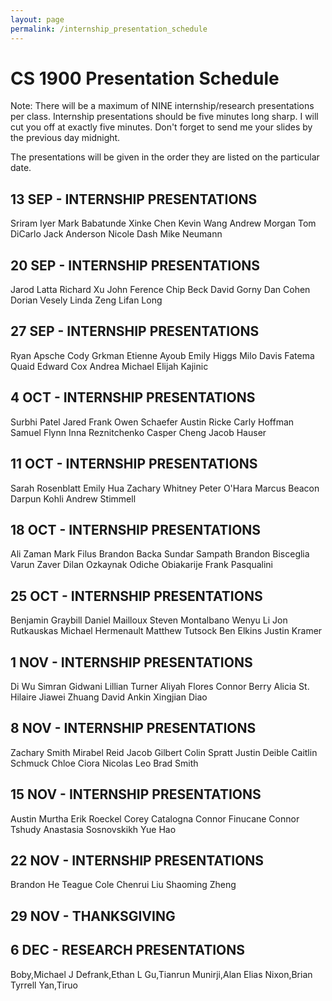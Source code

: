 ```yaml
---
layout: page
permalink: /internship_presentation_schedule
---
```



# CS 1900 Presentation Schedule

Note: There will be a maximum of NINE internship/research presentations per class. Internship presentations should be five minutes long sharp.  I will cut you off at exactly five minutes.  Don't forget to send me your slides by the previous day midnight.

The presentations will be given in the order they are listed on the particular date.


## 13 SEP - INTERNSHIP PRESENTATIONS

Sriram Iyer
Mark Babatunde
Xinke Chen
Kevin Wang
Andrew Morgan
Tom DiCarlo
Jack Anderson
Nicole Dash
Mike Neumann

## 20 SEP - INTERNSHIP PRESENTATIONS

Jarod Latta
Richard Xu
John Ference
Chip Beck
David Gorny
Dan Cohen
Dorian Vesely
Linda Zeng
Lifan Long

## 27 SEP - INTERNSHIP PRESENTATIONS

Ryan Apsche
Cody Grkman
Etienne Ayoub
Emily Higgs
Milo Davis
Fatema Quaid
Edward Cox
Andrea Michael
Elijah Kajinic

## 4 OCT - INTERNSHIP PRESENTATIONS

Surbhi Patel
Jared Frank
Owen Schaefer
Austin Ricke
Carly Hoffman
Samuel Flynn
Inna Reznitchenko
Casper Cheng
Jacob Hauser

## 11 OCT - INTERNSHIP PRESENTATIONS

Sarah Rosenblatt
Emily Hua
Zachary Whitney
Peter O'Hara
Marcus Beacon
Darpun Kohli
Andrew Stimmell

## 18 OCT - INTERNSHIP PRESENTATIONS

Ali Zaman
Mark Filus
Brandon Backa
Sundar Sampath
Brandon Bisceglia
Varun Zaver
Dilan Ozkaynak
Odiche Obiakarije
Frank Pasqualini

## 25 OCT - INTERNSHIP PRESENTATIONS

Benjamin Graybill
Daniel Mailloux
Steven Montalbano
Wenyu Li
Jon Rutkauskas
Michael Hermenault
Matthew Tutsock
Ben Elkins
Justin Kramer

## 1 NOV - INTERNSHIP PRESENTATIONS

Di Wu
Simran Gidwani
Lillian Turner
Aliyah Flores
Connor Berry
Alicia St. Hilaire
Jiawei Zhuang
David Ankin
Xingjian Diao

## 8 NOV - INTERNSHIP PRESENTATIONS

Zachary Smith
Mirabel Reid
Jacob Gilbert
Colin Spratt
Justin Deible
Caitlin Schmuck
Chloe Ciora
Nicolas Leo
Brad Smith

## 15 NOV - INTERNSHIP PRESENTATIONS

Austin Murtha
Erik Roeckel
Corey Catalogna
Connor Finucane
Connor Tshudy
Anastasia Sosnovskikh
Yue Hao

## 22 NOV - INTERNSHIP PRESENTATIONS

Brandon He
Teague Cole
Chenrui Liu
Shaoming Zheng

## 29 NOV - THANKSGIVING

## 6 DEC - RESEARCH PRESENTATIONS

Boby,Michael J
Defrank,Ethan L
Gu,Tianrun
Munirji,Alan Elias
Nixon,Brian Tyrrell
Yan,Tiruo
